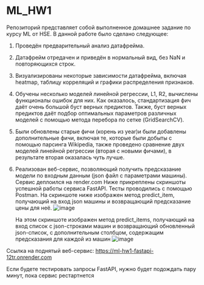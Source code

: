 # ML_HW1
Репозиторий представляет собой выполненное домашнее задание по курсу ML от HSE. В данной работе было сделано следующее:
1. Проведён предварительный анализ датафрейма.
2. Датафрейм отредачен и приведён в нормальный вид, без NaN и повторяющихся строк.
3. Визуализированы некоторые зависимости датафрейма, включая heatmap, таблицу корреляций и графики распределения признаков.
4. Обучены несколько моделей линейной регрессии, L1, R2, вычислены функционалы ошибок для них. Как оказалось, стандартизация фич даёт очень большой буст верных предиктов. Также, буст верных предиктов даёт подбор оптимальных параметров различных моделей с помощью метода перебора по сетке (GridSearchCV).
5. Были обновлены старые фичи (корень из year)и были добавлены дополнительные фичи, включая те, которые были добыты с помощью парсинга Wikipedia, также проведено сравнение двух моделей линейной регрессии (вторая с новыми фичами), в результате вторая оказалась чуть лучше.
6. Реализован веб-сервис, позволяющий получить предсказание модели по входным данным (json файл с параметрами машины). Сервис деплоился на render.com
   Ниже прикреплены скриншоты успешной работы сервиса FastAPI. Тесты проводились с помощью Postman.
   На скриншоте ниже изображен метод predict_item, получающий на вход json машины и возвращающий предсказание цены для неё.
   ![image](https://github.com/MrseFuntik/ML_HW1/assets/136927535/ac6225de-3bae-40cf-91cf-474e22632ea7)

   На этом скриншоте изображен метод predict_items, получающий на вход список с json-строками машин и возвращающий обновленный json-список, с дополнительным столбцом, содержащим предсказания для каждой из машин
   ![image](https://github.com/MrseFuntik/ML_HW1/assets/136927535/707eea2f-8454-47e0-a171-7ea04e1a22b5)

Ссылка на поднятый веб-сервис: https://ml-hw1-fastapi-12tr.onrender.com

Если будете тестировать запросы FastAPI, нужно будет подождать пару минут, пока сервис рестартнется
